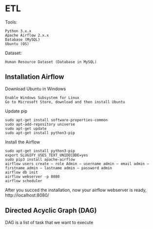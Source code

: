 
# ETL
Tools:

    Python 3.x.x
    Apache Airflow 2.x.x
    Database (MySQL)
    Ubuntu (OS)
    
Dataset:

    Human Resource Dataset (Database in MySQL)

## Installation Airflow 
Download Ubuntu in Windows

    Enable Windows Subsystem for Linux
    Go to Microsoft Store, download and then install Ubuntu
    
Update pip
    
    sudo apt-get install software-properties-common
    sudo apt-add-repository universe
    sudo apt-get update
    sudo apt-get install python3-pip
    
Install the Airflow

    sudo apt-get install python3-pip
    export SLUGIFY_USES_TEXT_UNIDECODE=yes
    sudo pip3 install apache-airflow
    airflow users create — role Admin — username admin — email admin — firstname admin — lastname admin — password admin
    airflow db init
    airflow webserver -p 8080
    airflow scheduler
    
After you succed the installation, now your airflow webserver is ready, http://localhost:8080/

## Directed Acyclic Graph (DAG) 
DAG is a list of task that we want to execute
